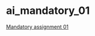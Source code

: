 # ai_mandatory_01

[Mandatory assignment 01](https://gitlab.com/keaorg/kea-aai-2024-1/-/blob/master/mandatory-assignments.rst?ref_type=heads)

